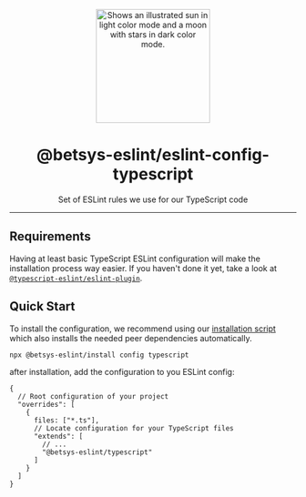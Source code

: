 <p align="center">
  <picture>
    <source media="(prefers-color-scheme: dark)" srcset="https://user-images.githubusercontent.com/19550608/189107427-33501040-d335-4081-a339-0532a88cc5be.svg">
    <source media="(prefers-color-scheme: light)" srcset="https://user-images.githubusercontent.com/19550608/189107408-a7845b2c-1256-4489-8de5-2891b60f7b16.svg">
    <img width="200px" alt="Shows an illustrated sun in light color mode and a moon with stars in dark color mode." src="https://user-images.githubusercontent.com/19550608/189107408-a7845b2c-1256-4489-8de5-2891b60f7b16.svg">
  </picture>
</p>
<h1 align="center">@betsys-eslint/eslint-config-typescript</h1>
<p align="center">Set of ESLint rules we use for our TypeScript code</p>

---

## Requirements
Having at least basic TypeScript ESLint configuration will make the installation process way easier.
If you haven't done it yet, take a look at [`@typescript-eslint/eslint-plugin`](https://github.com/typescript-eslint/typescript-eslint/tree/main/packages/eslint-plugin).

## Quick Start

To install the configuration, we recommend using our [installation script](https://github.com/betsys-com/betsys-eslint/tree/main/packages/install)
which also installs the needed peer dependencies automatically.
```bash
npx @betsys-eslint/install config typescript
```

after installation, add the configuration to you ESLint config:
```json5
{
  // Root configuration of your project
  "overrides": [
    {
      files: ["*.ts"],
      // Locate configuration for your TypeScript files
      "extends": [
        // ...
        "@betsys-eslint/typescript"
      ]
    }
  ]
}
```
